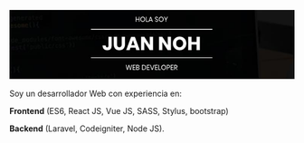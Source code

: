 ![What is this](logo.jpg)

 Soy un desarrollador Web con experiencia en:  
 
 **Frontend** (ES6, React JS, Vue JS, SASS, Stylus, bootstrap)
 
 **Backend** (Laravel, Codeigniter, Node JS). 


